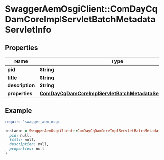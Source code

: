 # SwaggerAemOsgiClient::ComDayCqDamCoreImplServletBatchMetadataServletInfo

## Properties

| Name | Type | Description | Notes |
| ---- | ---- | ----------- | ----- |
| **pid** | **String** |  | [optional] |
| **title** | **String** |  | [optional] |
| **description** | **String** |  | [optional] |
| **properties** | [**ComDayCqDamCoreImplServletBatchMetadataServletProperties**](ComDayCqDamCoreImplServletBatchMetadataServletProperties.md) |  | [optional] |

## Example

```ruby
require 'swagger_aem_osgi'

instance = SwaggerAemOsgiClient::ComDayCqDamCoreImplServletBatchMetadataServletInfo.new(
  pid: null,
  title: null,
  description: null,
  properties: null
)
```

